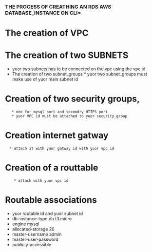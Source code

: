 ### THE PROCESS OF CREATHING AN RDS AWS DATABASE_INSTANCE ON CLI*

 # The creation of VPC
# The creation of two SUBNETS
  * yuor two subnets has to be connected on the vpc using the vpc id
  * The creation of two subnet_groups
         * yuor two subnet_groups must make use of yuor main subnet id
# Creation of two security groups, 
       * one for mysql port and secondry HTTPS port
       * yuor VPC id must be attached to yuor security_group
# Creation internet gatway 
      * attach it with yuor gatway id with yuor vpc id
 # Creation of a routtable 
        * attach with yuor vpc id 
# Routable associations
 * yuor routable id and yuor subnet id
* db-instance-type db.t3.micro   
* engine mysql
* allocated-storage 20 
* master-username admin
* master-user-password 
* publicly-accessible

